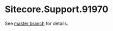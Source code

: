 # Sitecore.Support.91970

See [master branch](https://github.com/sitecoresupport/Sitecore.Support.91970) for details.
